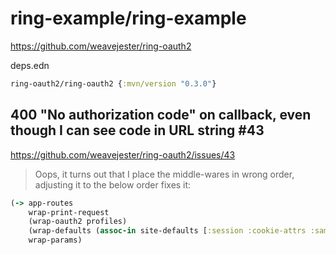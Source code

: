 # ring-example/ring-example

<https://github.com/weavejester/ring-oauth2>

deps.edn

``` clojure
ring-oauth2/ring-oauth2 {:mvn/version "0.3.0"}
```


## 400 "No authorization code" on callback, even though I can see code in URL string #43 ##

<https://github.com/weavejester/ring-oauth2/issues/43>

> Oops, it turns out that I place the middle-wares in wrong order, adjusting it to the below order fixes it:

``` clojure
(-> app-routes
    wrap-print-request
    (wrap-oauth2 profiles)
    (wrap-defaults (assoc-in site-defaults [:session :cookie-attrs :same-site] :lax))
    wrap-params)
```
